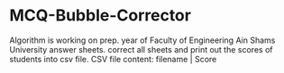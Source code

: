 # MCQ-Bubble-Corrector

Algorithm is working on prep. year of Faculty of Engineering Ain Shams University answer sheets.
correct all sheets and print out the scores of students into csv file.
CSV file content: filename | Score
